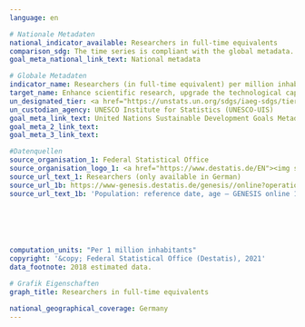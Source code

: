 ```yaml
---
language: en    

# Nationale Metadaten    
national_indicator_available: Researchers in full-time equivalents    
comparison_sdg: The time series is compliant with the global metadata.    
goal_meta_national_link_text: National metadata    

# Globale Metadaten    
indicator_name: Researchers (in full-time equivalent) per million inhabitants    
target_name: Enhance scientific research, upgrade the technological capabilities of industrial sectors in all countries, in particular developing countries, including, by 2030, encouraging innovation and substantially increasing the number of research and development workers per 1 million people and public and private research and development spending    
un_designated_tier: <a href="https://unstats.un.org/sdgs/iaeg-sdgs/tier-classification/" title="Click here for more information on the UN tier classification."  target="_blank">Tier I</a>    
un_custodian_agency: UNESCO Institute for Statistics (UNESCO-UIS)    
goal_meta_link_text: United Nations Sustainable Development Goals Metadata    
goal_meta_2_link_text:     
goal_meta_3_link_text:     

#Datenquellen
source_organisation_1: Federal Statistical Office
source_organisation_logo_1: <a href="https://www.destatis.de/EN"><img src="https://g205sdgs.github.io/sdg-indicators/public/OrgImgEn/destatis.png" alt="Logo destatis" style="height:60px; width:148px" /></a>
source_url_text_1: Researchers (only available in German)
source_url_1b: https://www-genesis.destatis.de/genesis//online?operation=table&code=12411-0005&bypass=true&language=en
source_url_text_1b: 'Population: reference date, age – GENESIS online 12411-0005'





    
computation_units: "Per 1 million inhabitants"    
copyright: '&copy; Federal Statistical Office (Destatis), 2021'    
data_footnote: 2018 estimated data.    

# Grafik Eigenschaften    
graph_title: Researchers in full-time equivalents    

national_geographical_coverage: Germany    
---
```


<span></span>